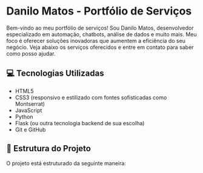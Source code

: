 # Danilo Matos - Portfólio de Serviços

Bem-vindo ao meu portfólio de serviços! Sou Danilo Matos, desenvolvedor especializado em automação, chatbots, análise de dados e muito mais. Meu foco é oferecer soluções inovadoras que aumentem a eficiência do seu negócio. Veja abaixo os serviços oferecidos e entre em contato para saber como posso ajudar.

## 💻 Tecnologias Utilizadas

- HTML5
- CSS3 (responsivo e estilizado com fontes sofisticadas como Montserrat)
- JavaScript
- Python
- Flask (ou outra tecnologia backend de sua escolha)
- Git e GitHub

## 📁 Estrutura do Projeto

O projeto está estruturado da seguinte maneira:

